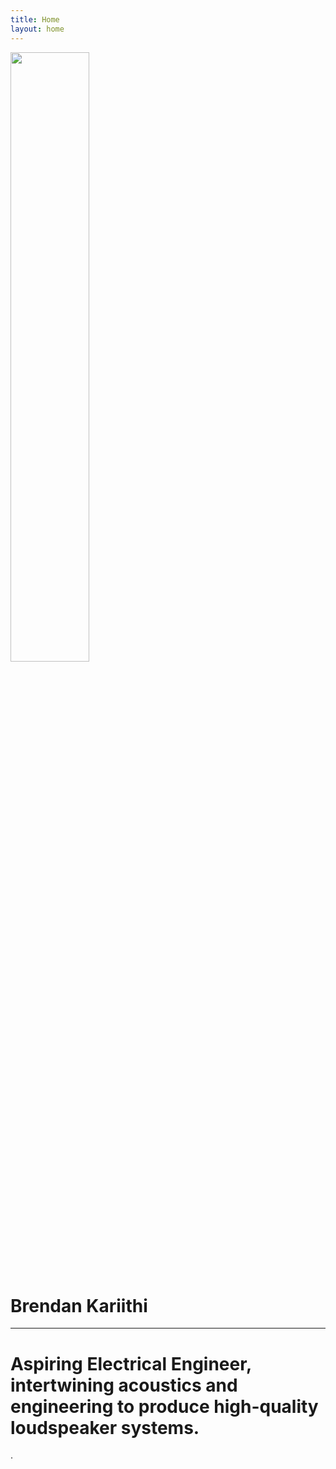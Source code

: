 ```yaml
---
title: Home
layout: home
---
```


<img src="/Users/brendankariithi/Downloads/PFPR6191\ \(1\).jpg" style = "width: 50% ; margin =  auto; diplay: block"> 

# Brendan Kariithi #
-----------------------

<html>
  <head>
    <title>Brendan Kariithi</title>
  </head>
  <body>
    <h1>Aspiring Electrical Engineer, intertwining acoustics and engineering to produce high-quality loudspeaker systems.</h1>
    <p><a href="file:///Users/brendankariithi/Downloads/Resume%20(2).pdf"></a>.</p>
  </body>
</html>


[Just the Docs]: https://just-the-docs.github.io/just-the-docs/
[GitHub Pages]: https://docs.github.com/en/pages
[README]: https://github.com/just-the-docs/just-the-docs-template/blob/main/README.md
[Jekyll]: https://jekyllrb.com
[GitHub Pages / Actions workflow]: https://github.blog/changelog/2022-07-27-github-pages-custom-github-actions-workflows-beta/
[use this template]: https://github.com/just-the-docs/just-the-docs-template/generate
